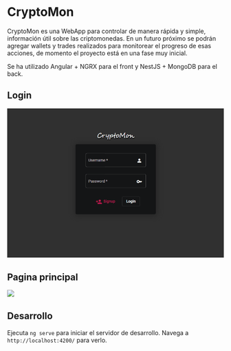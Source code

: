 # CryptoMon

CryptoMon es una WebApp para controlar de manera rápida y simple, información útil sobre las criptomonedas.
En un futuro próximo se podrán agregar wallets y trades realizados para monitorear el progreso de esas acciones, de momento el proyecto está en una fase muy inicial.

Se ha utilizado Angular + NGRX para el front y NestJS + MongoDB para el back.

## Login
![](https://github.com/WEAHub/CryptoMon/blob/master/Login.gif)


## Pagina principal
![](https://github.com/WEAHub/CryptoMon/blob/master/Main.gif)

## Desarrollo
Ejecuta `ng serve` para iniciar el servidor de desarrollo. Navega a `http://localhost:4200/` para verlo.
